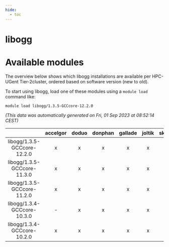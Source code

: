 ```yaml
---
hide:
  - toc
---
```


libogg
======

# Available modules


The overview below shows which libogg installations are available per HPC-UGent Tier-2cluster, ordered based on software version (new to old).

To start using libogg, load one of these modules using a `module load` command like:

```shell
module load libogg/1.3.5-GCCcore-12.2.0
```

*(This data was automatically generated on Fri, 01 Sep 2023 at 08:52:14 CEST)*  

| |accelgor|doduo|donphan|gallade|joltik|skitty|swalot|victini|
| :---: | :---: | :---: | :---: | :---: | :---: | :---: | :---: | :---: |
|libogg/1.3.5-GCCcore-12.2.0|x|x|x|x|x|x|x|x|
|libogg/1.3.5-GCCcore-11.3.0|x|x|x|x|x|x|x|x|
|libogg/1.3.5-GCCcore-11.2.0|x|x|x|x|x|x|x|x|
|libogg/1.3.4-GCCcore-10.3.0|-|x|x|x|x|x|x|x|
|libogg/1.3.4-GCCcore-10.2.0|x|x|x|x|x|x|x|x|
